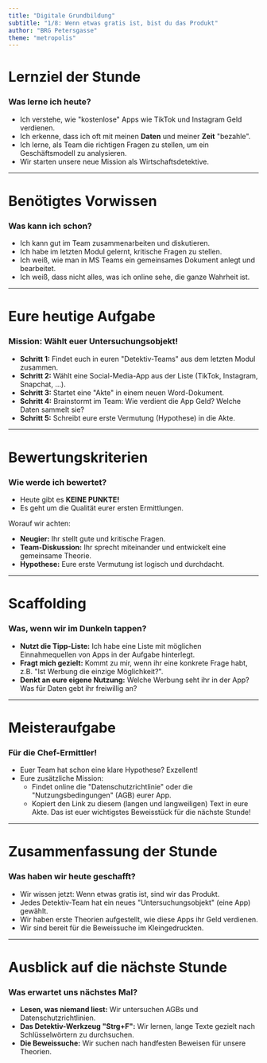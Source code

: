```yaml
---
title: "Digitale Grundbildung"
subtitle: "1/8: Wenn etwas gratis ist, bist du das Produkt"
author: "BRG Petersgasse"
theme: "metropolis"
---
```


# Lernziel der Stunde

### Was lerne ich heute?

*   Ich verstehe, wie "kostenlose" Apps wie TikTok und Instagram Geld verdienen.
*   Ich erkenne, dass ich oft mit meinen **Daten** und meiner **Zeit** "bezahle".
*   Ich lerne, als Team die richtigen Fragen zu stellen, um ein Geschäftsmodell zu analysieren.
*   Wir starten unsere neue Mission als Wirtschaftsdetektive.

---

# Benötigtes Vorwissen

### Was kann ich schon?

*   Ich kann gut im Team zusammenarbeiten und diskutieren.
*   Ich habe im letzten Modul gelernt, kritische Fragen zu stellen.
*   Ich weiß, wie man in MS Teams ein gemeinsames Dokument anlegt und bearbeitet.
*   Ich weiß, dass nicht alles, was ich online sehe, die ganze Wahrheit ist.

---

# Eure heutige Aufgabe

### Mission: Wählt euer Untersuchungsobjekt!

*   **Schritt 1:** Findet euch in euren "Detektiv-Teams" aus dem letzten Modul zusammen.
*   **Schritt 2:** Wählt eine Social-Media-App aus der Liste (TikTok, Instagram, Snapchat, ...).
*   **Schritt 3:** Startet eine "Akte" in einem neuen Word-Dokument.
*   **Schritt 4:** Brainstormt im Team: Wie verdient die App Geld? Welche Daten sammelt sie?
*   **Schritt 5:** Schreibt eure erste Vermutung (Hypothese) in die Akte.

---

# Bewertungskriterien

### Wie werde ich bewertet?

*   Heute gibt es **KEINE PUNKTE!**
*   Es geht um die Qualität eurer ersten Ermittlungen.

Worauf wir achten:
*   **Neugier:** Ihr stellt gute und kritische Fragen.
*   **Team-Diskussion:** Ihr sprecht miteinander und entwickelt eine gemeinsame Theorie.
*   **Hypothese:** Eure erste Vermutung ist logisch und durchdacht.

---

# Scaffolding

### Was, wenn wir im Dunkeln tappen?

*   **Nutzt die Tipp-Liste:** Ich habe eine Liste mit möglichen Einnahmequellen von Apps in der Aufgabe hinterlegt.
*   **Fragt mich gezielt:** Kommt zu mir, wenn ihr eine konkrete Frage habt, z.B. "Ist Werbung die einzige Möglichkeit?".
*   **Denkt an eure eigene Nutzung:** Welche Werbung seht ihr in der App? Was für Daten gebt ihr freiwillig an?

---

# Meisteraufgabe

### Für die Chef-Ermittler!

*   Euer Team hat schon eine klare Hypothese? Exzellent!
*   Eure zusätzliche Mission:
    *   Findet online die "Datenschutzrichtlinie" oder die "Nutzungsbedingungen" (AGB) eurer App.
    *   Kopiert den Link zu diesem (langen und langweiligen) Text in eure Akte. Das ist euer wichtigstes Beweisstück für die nächste Stunde!

---

# Zusammenfassung der Stunde

### Was haben wir heute geschafft?

*   Wir wissen jetzt: Wenn etwas gratis ist, sind wir das Produkt.
*   Jedes Detektiv-Team hat ein neues "Untersuchungsobjekt" (eine App) gewählt.
*   Wir haben erste Theorien aufgestellt, wie diese Apps ihr Geld verdienen.
*   Wir sind bereit für die Beweissuche im Kleingedruckten.

---

# Ausblick auf die nächste Stunde

### Was erwartet uns nächstes Mal?

*   **Lesen, was niemand liest:** Wir untersuchen AGBs und Datenschutzrichtlinien.
*   **Das Detektiv-Werkzeug "Strg+F":** Wir lernen, lange Texte gezielt nach Schlüsselwörtern zu durchsuchen.
*   **Die Beweissuche:** Wir suchen nach handfesten Beweisen für unsere Theorien.

